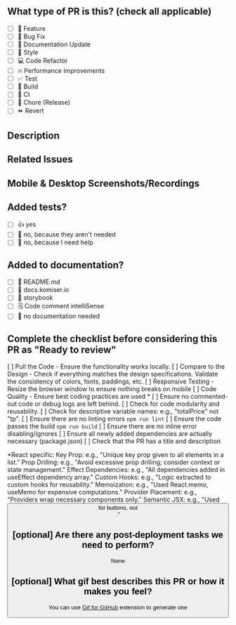 <!--
  For Work In Progress Pull Requests, please use the Draft PR feature,
  see https://github.blog/2019-02-14-introducing-draft-pull-requests/ for further details.
  
  For a timely review/response, please avoid force-pushing additional
  commits if your PR already received reviews or comments.
  
  Before submitting a Pull Request, please ensure you've done the following:
  - 👷‍♀️ Create small PRs. In most cases, this will be possible.
  - ✅ Provide tests for your changes.
  - 📝 Use descriptive commit messages.
  - 📗 Update any related documentation and include any relevant screenshots.
-->

## What type of PR is this? (check all applicable)

- [ ] 🍕 Feature
- [ ] 🐛 Bug Fix
- [ ] 📝 Documentation Update
- [ ] 🎨 Style
- [ ] 💻 Code Refactor
- [ ] 🔥 Performance Improvements
- [ ] ✅ Test
- [ ] 🤖 Build
- [ ] 🔁 CI
- [ ] 🔌 Chore (Release)
- [ ] ⏩ Revert

## Description

<!-- 
Please do not leave this blank 
This PR [adds/removes/fixes/replaces] the [feature/bug/etc]. 
-->

## Related Issues
<!-- 
Please use this format link issue numbers: Fixes #123
https://docs.github.com/en/free-pro-team@latest/github/managing-your-work-on-github/linking-a-pull-request-to-an-issue#linking-a-pull-request-to-an-issue-using-a-keyword 
-->

## Mobile & Desktop Screenshots/Recordings

<!-- Visual changes require screenshots -->


## Added tests?

- [ ] 👍 yes
- [ ] 🙅 no, because they aren't needed
- [ ] 🙋 no, because I need help

## Added to documentation?

- [ ] 📜 README.md
- [ ] 📓 docs.komiser.io
- [ ] 📕 storybook
- [ ] 🗒 Code comment intelliSense
- [ ] 🙅 no documentation needed

## Complete the checklist before considering this PR as "Ready to review"

[ ] Pull the Code - Ensure the functionality works locally.
[ ] Compare to the Design - Check if everything matches the design specifications. Validate the consistency of colors, fonts, paddings, etc.
[ ] Responsive Testing - Resize the browser window to ensure nothing breaks on mobile
[ ] Code Quality - Ensure best coding practices are used \*
[ ] Ensure no commented-out code or debug logs are left behind.
[ ] Check for code modularity and reusability.
[ ] Check for descriptive variable names: e.g., "totalPrice" not "tp".
[ ] Ensure there are no linting errors `npm run lint`
[ ] Ensure the code passes the build `npm run build`
[ ] Ensure there are no inline error disabling/ignores
[ ] Ensure all newly added dependencies are actually necessary (package.json)
[ ] Check that the PR has a title and description

\*React specific:
Key Prop: e.g., "Unique key prop given to all elements in a list."
Prop Drilling: e.g., "Avoid excessive prop drilling; consider context or state management."
Effect Dependencies: e.g., "All dependencies added in useEffect dependency array."
Custom Hooks: e.g., "Logic extracted to custom hooks for reusability."
Memoization: e.g., "Used React.memo, useMemo for expensive computations."
Provider Placement: e.g., "Providers wrap necessary components only."
Semantic JSX: e.g., "Used <button> for buttons, not <div>."

## [optional] Are there any post-deployment tasks we need to perform?

None

## [optional] What gif best describes this PR or how it makes you feel?

You can use [Gif for GitHub](https://chrome.google.com/webstore/detail/gifs-for-github/dkgjnpbipbdaoaadbdhpiokaemhlphep/related?hl=en) extension to generate one

